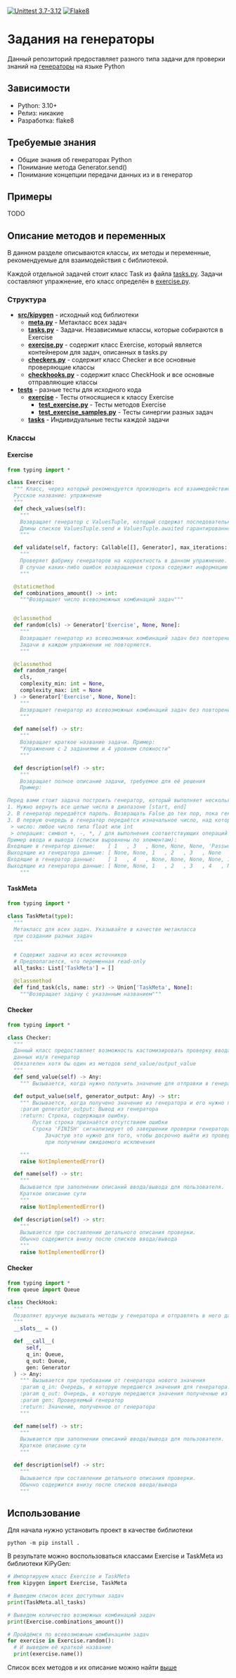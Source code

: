 [![Unittest 3.7-3.12](https://github.com/ArtichaTM/KisPyGenerators2/actions/workflows/unittest.yml/badge.svg)](https://github.com/ArtichaTM/KisPyGenerators2/actions/workflows/unittest.yml)
[![Flake8](https://github.com/ArtichaTM/KisPyGenerators2/actions/workflows/flake8.yml/badge.svg)](https://github.com/ArtichaTM/KisPyGenerators2/actions/workflows/flake8.yml)

# Задания на генераторы
Данный репозиторий предоставляет разного типа задачи для проверки знаний на [генераторы](https://docs.python.org/3/howto/functional.html#generators) на языке Python
## Зависимости
* Python: 3.10+
* Релиз: никакие
* Разработка: flake8
## Требуемые знания
* Общие знания об генераторах Python
* Понимание метода Generator.send()
* Понимание концепции передачи данных из и в генератор
## Примеры
TODO
## Описание методов и переменных
В данном разделе описываются классы, их методы и переменные, рекомендуемые для взаимодействия с библиотекой.

Каждой отдельной задачей стоит класс Task из файла [tasks.py](src/tasks.py). Задачи составляют упражнение, его класс определён в [exercise.py](src/exercise.py).

### Структура
* **[src/kipygen](/src/kipygen)** - исходный код библиотеки
  * **[meta.py](src/kipygen/meta.py)** - Метакласс всех задач
  * **[tasks.py](src/kipygen/tasks.py)** - Задачи. Независимые классы, которые собираются в Exercise
  * **[exercise.py](src/kipygen/exercise.py)** - содержит класс Exercise, который является контейнером для задач, описанных в tasks.py
  * **[checkers.py](src/kipygen/checkers.py)** - содержит класс Checker и все основные проверяющие классы
  * **[checkhooks.py](src/kipygen/checkhooks.py)** - содержит класс CheckHook и все основные отправляющие классы
* **[tests](/tests)** - разные тесты для исходного кода
  * **[exercise](tests/exercise)** - Тесты относящиеся к классу Exercise
    * **[test_exercise.py](tests/exercise/test_exercise.py)** - Тесты методов Exercise
    * **[test_exercise_samples.py](tests/exercise/test_exercise_samples.py)** - Тесты синергии разных задач
  * **[tasks](tests/tasks)** - Индивидуальные тесты каждой задачи
### Классы
#### Exercise
```python
from typing import *

class Exercise:
  """ Класс, через который рекомендуется производить всё взаимодействие с библиотекой
  Русское название: упражнение
  """
  def check_values(self):
    """
    Возвращает генератор с ValuesTuple, который содержат последовательные значения из каждой задачи.
    Длины списков ValuesTuple.send и ValuesTuple.awaited гарантированно равны
    """

  def validate(self, factory: Callable[[], Generator], max_iterations: int = 50) -> str:
    """
    Проверяет фабрику генераторов на корректность в данном упражнение.
    В случае каких-либо ошибок возвращаемая строка содержит информацию об ошибке
    """

  @staticmethod
  def combinations_amount() -> int:
    """Возвращает число всевозможных комбинаций задач"""


  @classmethod
  def random(cls) -> Generator['Exercise', None, None]:
    """
    Возвращает генератор из всевозможных комбинаций задач без повторения.
    Задачи в каждом упражнении не повторяются.
    """

  @classmethod
  def random_range(
    cls,
    complexity_min: int = None,
    complexity_max: int = None
  ) -> Generator['Exercise', None, None]:
    """
    Возвращает генератор из всевозможных комбинаций задач без повторения со сложностью в отрезке complexity_min <= task.complexity <= complexity_min
    """

  def name(self) -> str:
    """
    Возвращает краткое название задачи. Пример:
    "Упражнение с 2 заданиями и 4 уровнем сложности"
    """

  def description(self) -> str:
    """
    Возвращает полное описание задачи, требуемое для её решения
    Пример:

Перед вами стоит задача построить генератор, который выполняет несколько последовательных задач:
1. Нужно вернуть все целые числа в диапазоне [start, end]
2. В генератор передаётся пароль. Возвращать False до тех пор, пока генератору не будет передан тот же пароль. В этом случае вернуть True и закончить работу
3. В первую очередь в генератор передаётся изначальное число, над которым будут производится операции, возвращая его обратно. Дальше в генератор будут передаваться пары (операция, число), где:
 > число: любое число типа float или int
 > операция: символ +, -, *, / для выполнения соответствующих операций
Пример ввода и вывода (списки выровнены по элементам):
Входящие в генератор данные:    [ 1   , 3   , None, None, None, 'Password', 2    , ''   , 'Password', 0, ('+', 5) ]
Выходящие из генератора данные: [ None, None, 1   , 2   , 3   , None      , False, False, True      , 0, 5        ]
Входящие в генератор данные:    [ 1   , 4   , None, None, None, None, 1   , 2    , ''   , 1   , 70, ('*', 2) ]
Выходящие из генератора данные: [ None, None, 1   , 2   , 3   , 4   , None, False, False, True, 70, 140      ]
    """

```
#### TaskMeta
```python
from typing import *

class TaskMeta(type):
  """
  Метакласс для всех задач. Указывайте в качестве метакласса
  при создании разных задач
  """

  # Содержит задачи из всех источников
  # Предполагается, что переменная read-only
  all_tasks: List['TaskMeta'] = []

  @classmethod
  def find_task(cls, name: str) -> Union['TaskMeta', None]:
    """Возвращает задачу с указанным названием"""
```
#### Checker
```python
from typing import *

class Checker:
  """
  Данный класс предоставляет возможность кастомизировать проверку ввода и вывода
  данных из/в генератор
  Обязателен хотя бы один из методов send_value/output_value
  """
  def send_value(self) -> Any:
    """ Вызывается, когда нужно получить значение для отправки в генератор"""

  def output_value(self, generator_output: Any) -> str:
    """ Вызывается, когда получено значение из генератора и его нужно проверить
    :param generator_output: Вывод из генератора
    :return: Строка, содержащая ошибку.
        Пустая строка признаётся отсутствием ошибки
        Строка 'FINISH' сигнализирует об завершении проверки генератора.
            Зачастую это нужно для того, чтобы досрочно выйти из проверки
            при получении ожидаемого исключения

    """
    raise NotImplementedError()

  def name(self) -> str:
    """
    Вызывается при заполнении описаний ввода/вывода для пользователя.
    Краткое описание сути
    """
    raise NotImplementedError()

  def description(self) -> str:
    """
    Вызывается при составлении детального описания проверки.
    Обычно содержится внизу после списков ввода/вывода
    """
    raise NotImplementedError()
```
#### Checker
```python
from typing import *
from queue import Queue

class CheckHook:
  """
  Позволяет вручную вызывать методы у генератора и отправлять в него данные
  """
  __slots__ = ()

  def __call__(
      self,
      q_in: Queue,
      q_out: Queue,
      gen: Generator
  ) -> Any:
    """ Вызывается при требовании от генератора нового значения
    :param q_in: Очередь, в которую передаются значения для генератора.
    :param q_out: Очередь, в которую передаются значения полученные из генератора.
    :param gen: Проверяемый генератор
    :return: Значение, полученное от генератора
    """

  def name(self) -> str:
    """
    Вызывается при заполнении описаний ввода/вывода для пользователя.
    Краткое описание сути
    """

  def description(self) -> str:
    """
    Вызывается при составлении детального описания проверки.
    Обычно содержится внизу после списков ввода/вывода
    """

```
## Использование
Для начала нужно установить проект в качестве библиотеки
```commandline
python -m pip install .
```
В результате можно воспользоваться классами Exercise и TaskMeta из библиотеки KiPyGen:
```python
# Импортируем класс Exercise и TaskMeta
from kipygen import Exercise, TaskMeta

# Выведем список всех доступных задач
print(TaskMeta.all_tasks)

# Выведем количество возможных комбинаций задач
print(Exercise.combinations_amount())

# Пройдёмся по всевозможным комбинациям задач
for exercise in Exercise.random():
  # И выведем её краткой название
  print(exercise.name())
```
Список всех методов и их описание можно найти [выше](./readme.md#описание-методов-и-переменных)

